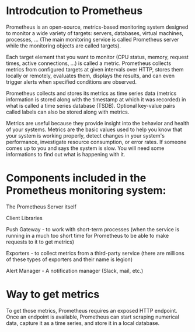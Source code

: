 # Introdcution to Prometheus

Prometheus is an open-source, metrics-based monitoring system designed to monitor a wide variety of targets: servers, databases, virtual machines, processes, ... (The main monitoring service is called Prometheus server while the monitoring objects are called targets).

Each target element that you want to monitor (CPU status, memory, request times, active connections, ...) is called a metric. Prometheus collects metrics from configured targets at given intervals over HTTP, stores them locally or remotely, evaluates them, displays the results, and can even trigger alerts when specified conditions are observed.

Prometheus collects and stores its metrics as time series data (metrics information is stored along with the timestamp at which it was recorded) in what is called a time series database (TSDB). Optional key-value pairs called labels can also be stored along with metrics.

Metrics are useful because they provide insight into the behavior and health of your systems. Metrics are the basic values used to help you know that your system is working properly, detect changes in your system's performance, investigate resource consumption, or error rates. If someone comes up to you and says the system is slow. You will need some informations to find out what is happening with it.

# Components included in the Prometheus monitoring system:

The Prometheus Server itself

Client Libraries

Push Gateway - to work with short-term processes (when the service is running in a much too short time for Prometheus to be able to make requests to it to get metrics)

Exporters - to collect metrics from a third-party service (there are millions of these types of exporters and their name is legion)

Alert Manager - A notification manager (Slack, mail, etc.)


# Way to get metrics

To get those metrics, Prometheus requires an exposed HTTP endpoint. Once an endpoint is available, Prometheus can start scraping numerical data, capture it as a time series, and store it in a local database.

